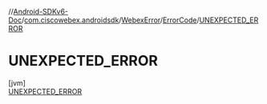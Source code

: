 //[Android-SDKv6-Doc](../../../../../index.md)/[com.ciscowebex.androidsdk](../../../index.md)/[WebexError](../../index.md)/[ErrorCode](../index.md)/[UNEXPECTED_ERROR](index.md)

# UNEXPECTED_ERROR

[jvm]\
[UNEXPECTED_ERROR](index.md)
